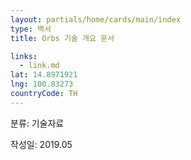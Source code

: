 ```yaml
---
layout: partials/home/cards/main/index
type: 백서
title: Orbs 기술 개요 문서

links:
  - link.md
lat: 14.8971921
lng: 100.83273
countryCode: TH
---
```


분류: 기술자료

작성일: 2019.05